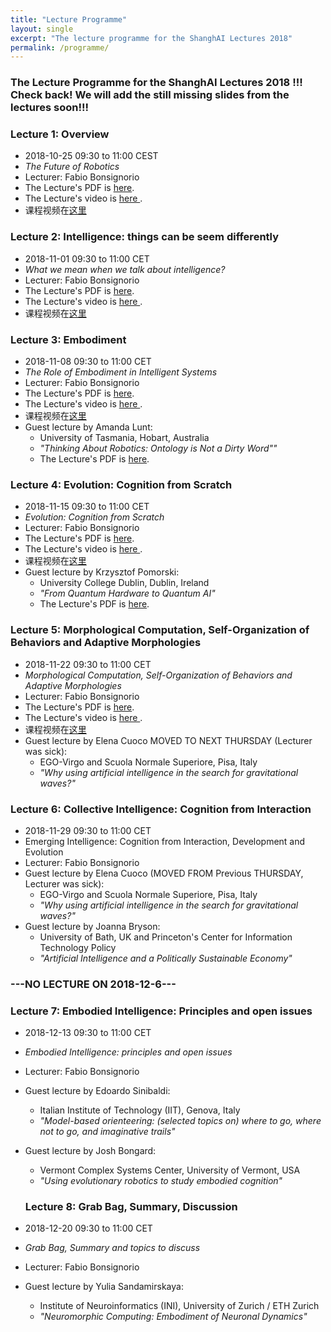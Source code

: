 ```yaml
---
title: "Lecture Programme"
layout: single
excerpt: "The lecture programme for the ShanghAI Lectures 2018"
permalink: /programme/
---
```


### The Lecture Programme for the ShanghAI Lectures 2018 !!! Check back! We will add the still missing slides from the lectures soon!!!


### Lecture 1: Overview
* 2018-10-25  09:30 to 11:00 CEST 
* *The Future of Robotics* 
* Lecturer: Fabio Bonsignorio
 * The Lecture's PDF is [here](https://shanghai-lectures.github.io/slides/Lecture01_2018ShailIntroV1.91OVERVIEWVeryShort-ilovepdf-compressed.pdf).
* The Lecture's video is <a href="https://www.youtube.com/watch?v=AUqmMlOGlpY" target="_blank">  here </a>.
* 课程视频在[这里](https://v.youku.com/v_show/id_XMzg5ODgzMjAzMg==.html?spm=a2h0j.11185381.listitem_page1.5!2~A)

### Lecture 2: Intelligence: things can be seem differently
* 2018-11-01 09:30 to 11:00 CET 
* *What we mean when we talk about intelligence?* 
* Lecturer: Fabio Bonsignorio
* The Lecture's PDF is [here](https://shanghai-lectures.github.io/slides/Lecture02_2018SlidesFabV1.1.pdf).
* The Lecture's video is <a href="https://www.youtube.com/watch?v=Tz8ue_XL2kU" target="_blank">  here </a>. 
* 课程视频在[这里](https://v.youku.com/v_show/id_XMzg5ODgzMzQ4OA==.html?spm=a2h0j.11185381.listitem_page1.5~A)

### Lecture 3: Embodiment
* 2018-11-08 09:30 to 11:00 CET 
* *The Role of Embodiment in Intelligent Systems* 
* Lecturer: Fabio Bonsignorio
* The Lecture's PDF is [here](https://shanghai-lectures.github.io/slides/Lecture3_2018Nov8EmbodimentPDF.pdf).
* The Lecture's video is <a href="https://www.youtube.com/watch?v=7bEFbFbegYA" target="_blank">  here </a>. 
* 课程视频在[这里](http://v.youku.com/v_show/id_XMzkxNTg5MTgwNA==.html?spm=a2hzp.8244740.0.0)
* Guest lecture by Amanda Lunt: 
  * University of Tasmania, Hobart, Australia
  * *"Thinking About Robotics: Ontology is Not a Dirty Word""*
  * The Lecture's PDF is [here](https://shanghai-lectures.github.io/Robots_Organisations_and_OntologyALuntNov8GuestLecture.pdf).

### Lecture 4: Evolution: Cognition from Scratch
* 2018-11-15 09:30 to 11:00 CET 
* *Evolution: Cognition from Scratch* 
* Lecturer: Fabio Bonsignorio
* The Lecture's PDF is [here](https://shanghai-lectures.github.io/slides/Lecture4_2018Nov15EvolutionCognitionFromScratchPDF.pdf).
* The Lecture's video is <a href="https://www.youtube.com/watch?v=mc7gctooccE" target="_blank">  here </a>. 
* 课程视频在[这里](https://v.youku.com/v_show/id_XMzkyMTIyNDI0MA==.html?spm=a2hzp.8244740.0.0)
* Guest lecture by Krzysztof Pomorski: 
  * University College Dublin, Dublin, Ireland
  * *"From Quantum Hardware to Quantum AI"*
  * The Lecture's PDF is [here](https://shanghai-lectures.github.io/slides/ShanghaiAI_15-11-2018_qAIKrzysztofPomorskiPDF.pdf).

### Lecture 5: Morphological Computation, Self-Organization of Behaviors and Adaptive Morphologies
* 2018-11-22 09:30 to 11:00 CET
* *Morphological Computation, Self-Organization of Behaviors and Adaptive Morphologies* 
* Lecturer: Fabio Bonsignorio
* The Lecture's PDF is [here](https://shanghai-lectures.github.io/slides/Lecture5_2018Nov22McPDF.pdf).
* The Lecture's video is <a href="https://youtu.be/axQWURwv_Oo" target="_blank">  here </a>. 
* 课程视频在[这里](https://v.youku.com/v_show/id_XMzkzNjM4MTczNg==.html?spm=a2hzp.8244740.0.0)
* Guest lecture by Elena Cuoco MOVED TO NEXT THURSDAY (Lecturer was sick): 
  * EGO-Virgo and Scuola Normale Superiore, Pisa, Italy
  * *"Why using artificial intelligence in the search for gravitational waves?"*


### Lecture 6: Collective Intelligence: Cognition from Interaction
* 2018-11-29 09:30 to 11:00 CET 
* Emerging Intelligence: Cognition from Interaction, Development and Evolution 
* Lecturer: Fabio Bonsignorio
* Guest lecture by Elena Cuoco (MOVED FROM Previous THURSDAY, Lecturer was sick): 
  * EGO-Virgo and Scuola Normale Superiore, Pisa, Italy
  * *"Why using artificial intelligence in the search for gravitational waves?"*
* Guest lecture by Joanna Bryson: 
  * University of Bath, UK and Princeton's Center for Information Technology Policy
  * *"Artificial Intelligence and a Politically Sustainable Economy"*

### ---NO LECTURE ON 2018-12-6---

### Lecture 7: Embodied Intelligence: Principles and open issues
* 2018-12-13  09:30 to 11:00 CET
* *Embodied Intelligence: principles and open issues* 
* Lecturer: Fabio Bonsignorio  
* Guest lecture by Edoardo Sinibaldi: 
  * Italian Institute of Technology (IIT), Genova, Italy
  * *"Model-based orienteering: (selected topics on) where to go, where not to go, and imaginative trails"*
* Guest lecture by Josh Bongard: 
  * Vermont Complex Systems Center, University of Vermont, USA
  * *"Using evolutionary robotics to study embodied cognition"*
  
  ### Lecture  8: Grab Bag, Summary, Discussion
* 2018-12-20 09:30 to 11:00 CET
* *Grab Bag, Summary and topics to discuss* 
* Lecturer: Fabio Bonsignorio
* Guest lecture by Yulia Sandamirskaya: 
  * Institute of Neuroinformatics (INI), University of Zurich / ETH Zurich
  * *"Neuromorphic Computing: Embodiment of Neuronal Dynamics"*


